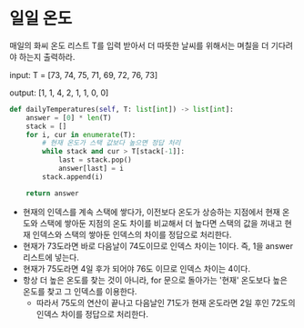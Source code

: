 # 일일 온도
매일의 화씨 온도 리스트 T를 입력 받아서 더 따뜻한 날씨를 위해서는 며칠을 더 기다려야 하는지 출력하라.

input: T = [73, 74, 75, 71, 69, 72, 76, 73]

output: [1, 1, 4, 2, 1, 1, 0, 0]

```python
def dailyTemperatures(self, T: list[int]) -> list[int]:
    answer = [0] * len(T)
    stack = []
    for i, cur in enumerate(T):
        # 현재 온도가 스택 값보다 높으면 정답 처리
        while stack and cur > T[stack[-1]]:
            last = stack.pop()
            answer[last] = i
        stack.append(i)

    return answer
```
* 현재의 인덱스를 계속 스택에 쌓다가, 이전보다 온도가 상승하는 지점에서 현재 온도와 스택에 쌓아둔 지점의 온도 차이를 비교해서 더 높다면 스택의 값을 꺼내고 현재 인덱스와 스택의 쌓아둔 인덱스의 차이를 정답으로 처리한다.
* 현재가 73도라면 바로 다음날이 74도이므로 인덱스 차이는 1이다. 즉, 1을 answer 리스트에 넣는다.
* 현재가 75도라면 4일 후가 되어야 76도 이므로 인덱스 차이는 4이다.
* 항상 더 높은 온도를 찾는 것이 아니라, for 문으로 돌아가는 '현재' 온도보다 높은 온도를 찾고 그 인덱스를 이용한다.
  * 따라서 75도의 연산이 끝나고 다음날인 71도가 현재 온도라면 2일 후인 72도의 인덱스 차이를 정답으로 처리한다.
